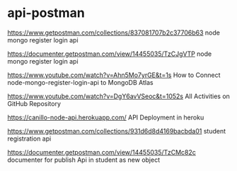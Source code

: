 # api-postman
https://www.getpostman.com/collections/837081707b2c37706b63 node mongo register login api

https://documenter.getpostman.com/view/14455035/TzCJgVTP node mongo register login api

https://www.youtube.com/watch?v=Ahn5Mo7yrGE&t=1s How to Connect node-mongo-register-login-api to MongoDB Atlas

https://www.youtube.com/watch?v=DgY6avVSeoc&t=1052s All Activities on GitHub Repository

https://canillo-node-api.herokuapp.com/ API Deployment in heroku

https://www.getpostman.com/collections/931d6d8d4169bacbda01 student registration api

https://documenter.getpostman.com/view/14455035/TzCMc82c documenter for publish Api in student as new object
